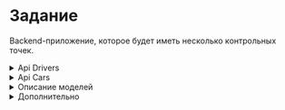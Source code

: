 # Задание

Backend-приложение, которое будет иметь несколько контрольных точек.
<details>
<summary>
 Api Drivers
</summary>

### GET /drivers/list 
Ответ: DriverShort[]

### GET /drivers/{id} 
Ответ: Driver

### POST /drivers
Тело: NewDriver <br>
Код ответа: 201 Created <br>
Ответ: UUID 
</details>

<details>
<summary>Api Cars</summary>

### GET /cars/list 
Ответ: CarShort[]

### GET /cars/{id} 
Ответ: Car

### POST /cars 
Тело: NewCar<br>
Код ответа: 201 Created<br>
Ответ: UUID

### PATCH /cars/{id}?status=SOLD или DISCARDED <br> 

{id} - переменная пути, UUID
</details>


<details>
<summary>
Описание моделей
</summary>
Все поля обязательные 


### DriverShort: 
UUID водителя, <br>
имя,<br>
категорию водительский прав (enum)

### Driver: 
Содержит всё, что содержится в DriverShort + :<br>
возраст,<br>
список всех автомобилей, которыми владеет,<br>
дата и время создания

### NewDriver: 
имя,<br>
категория прав,<br>
возраст<br>


### CarShort: 
UUID автомобиля, <br>
модель,<br>
VIN автомобиля

### Car: 
Содержит всё, что содержится в CarShort + : <br>
гос. номер,<br>
пробег,<br>
статус - CREATED, SOLD или DISCARDED <br>
владелец - DriverShort, <br>
дата и время создания <br>

### NewCar:  
модель,<br>
VIN автомобиля,<br>
гос. номер,<br>
пробег,<br>
владелец - UUID

</details>

<details>
<summary>
    Дополнительно
</summary>
1. 	Транзакции <br>
2. 	Маппинг<br>
3. 	DI<br>
4. 	Наследование<br>
5. 	Инкапсуляция<br>
6. 	Аннотации<br>
7. 	Swagger<br>
8. 	Optional code example<br>
9. 	impl pageable<br>
10. Мягкое удаление <br>
11. CreateAt, DeleteAt<br>
</details>
